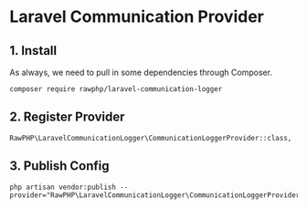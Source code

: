 # Laravel Communication Provider

## 1. Install

As always, we need to pull in some dependencies through Composer.

    composer require rawphp/laravel-communication-logger

## 2. Register Provider

    RawPHP\LaravelCommunicationLogger\CommunicationLoggerProvider::class,

## 3. Publish Config

    php artisan vendor:publish --provider="RawPHP\LaravelCommunicationLogger\CommunicationLoggerProvider"
    